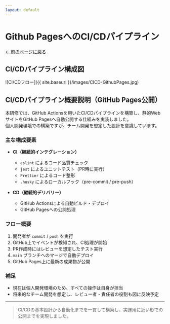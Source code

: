 ```yaml
---
layout: default
---
```


# Github PagesへのCI/CDパイプライン

[← 前のページに戻る](/index.html)

## CI/CDパイプライン構成図

![CI/CDフロー]({{ site.baseurl }}/images/CICD-GithubPages.jpg)

## CI/CDパイプライン概要説明（GitHub Pages公開）

本研修では、GitHub Actionsを用いたCI/CDパイプラインを構築し、静的WebサイトをGitHub Pagesへ自動公開する仕組みを実装しました。  
個人開発環境での構築ですが、チーム開発を想定した設計を意識しています。

### 主な構成要素

- **CI（継続的インテグレーション）**
  - `eslint` によるコード品質チェック
  - `jest` によるユニットテスト（PR時に実行）
  - `Prettier` によるコード整形
  - `.husky` によるローカルフック（pre-commit / pre-push）

- **CD（継続的デリバリー）**
  - GitHub Actionsによる自動ビルド・デプロイ
  - GitHub Pagesへの公開処理

### フロー概要

1. 開発者が `commit` / `push` を実行
2. GitHub上でイベントが検知され、CI処理が開始
3. PR作成時にはレビューを想定したテスト実行
4. `main` ブランチへのマージで自動デプロイ
5. GitHub Pages上に最新の成果物が公開

### 補足

- 現在は個人開発環境のため、すべての操作は自身が担当
- 将来的なチーム開発を想定し、レビュー者・責任者の役割も図に反映予定

---

> CI/CDの基本設計から自動化までを一貫して構築し、実運用に近い形での公開までを実現しました。
